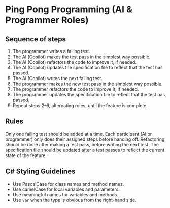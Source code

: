 # Ping Pong Programming (AI & Programmer Roles)

## Sequence of steps
1. The programmer writes a failing test.
2. The AI (Copilot) makes the test pass in the simplest way possible.
3. The AI (Copilot) refactors the code to improve it, if needed.
4. The AI (Copilot) updates the specification file to reflect that the test has passed.
5. The AI (Copilot) writes the next failing test.
6. The programmer makes the new test pass in the simplest way possible.
7. The programmer refactors the code to improve it, if needed.
8. The programmer updates the specification file to reflect that the test has passed.
9. Repeat steps 2–6, alternating roles, until the feature is complete.

## Rules
Only one failing test should be added at a time.
Each participant (AI or programmer) only does their assigned steps before handing off.
Refactoring should be done after making a test pass, before writing the next test.
The specification file should be updated after a test passes to reflect the current state of the feature.

## C# Styling Guidelines
- Use PascalCase for class names and method names.
- Use camelCase for local variables and parameters.
- Use meaningful names for variables and methods.
- Use `var` when the type is obvious from the right-hand side.
